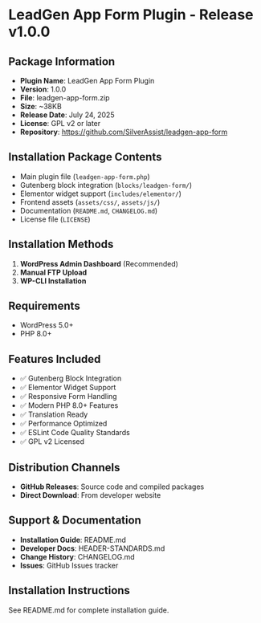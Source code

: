 # LeadGen App Form Plugin - Release v1.0.0

## Package Information
- **Plugin Name**: LeadGen App Form Plugin
- **Version**: 1.0.0
- **File**: leadgen-app-form.zip
- **Size**: ~38KB
- **Release Date**: July 24, 2025
- **License**: GPL v2 or later
- **Repository**: https://github.com/SilverAssist/leadgen-app-form

## Installation Package Contents
- Main plugin file (`leadgen-app-form.php`)
- Gutenberg block integration (`blocks/leadgen-form/`)
- Elementor widget support (`includes/elementor/`)
- Frontend assets (`assets/css/`, `assets/js/`)
- Documentation (`README.md`, `CHANGELOG.md`)
- License file (`LICENSE`)

## Installation Methods
1. **WordPress Admin Dashboard** (Recommended)
2. **Manual FTP Upload**
3. **WP-CLI Installation**

## Requirements
- WordPress 5.0+
- PHP 8.0+

## Features Included
- ✅ Gutenberg Block Integration
- ✅ Elementor Widget Support
- ✅ Responsive Form Handling
- ✅ Modern PHP 8.0+ Features
- ✅ Translation Ready
- ✅ Performance Optimized
- ✅ ESLint Code Quality Standards
- ✅ GPL v2 Licensed

## Distribution Channels
- **GitHub Releases**: Source code and compiled packages
- **Direct Download**: From developer website

## Support & Documentation
- **Installation Guide**: README.md
- **Developer Docs**: HEADER-STANDARDS.md
- **Change History**: CHANGELOG.md
- **Issues**: GitHub Issues tracker

## Installation Instructions
See README.md for complete installation guide.
